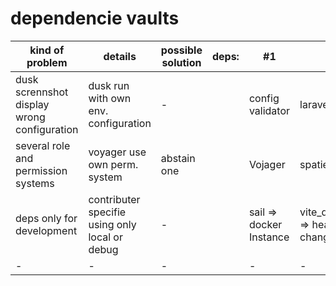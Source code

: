 # dependencie vaults

kind of problem | details |possible solution | deps: | #1 | #2 | #3
--- | --- | --- | --- | --- | --- | ---
dusk scrennshot display wrong configuration | dusk run with own env. configuration |-| | config validator | laravel dusk |
several role and permission systems | voyager use own perm. system | abstain one | | Vojager | spatie_permissions | libs, there use perm.
|deps only for development| contributer specifie using only local or debug |-||sail => docker Instance|vite_dev command => headless changes|-|
|-|-|-||-|-|-|
